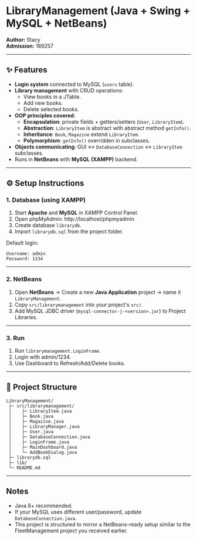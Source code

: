 # LibraryManagement (Java + Swing + MySQL + NetBeans)

**Author:** Stacy  
**Admission:** 189257

---

## ✨ Features
- **Login system** connected to MySQL (`users` table).  
- **Library management** with CRUD operations:  
  - View books in a JTable.  
  - Add new books.  
  - Delete selected books.  
- **OOP principles covered**:
  - **Encapsulation**: private fields + getters/setters (`User`, `LibraryItem`).  
  - **Abstraction**: `LibraryItem` is abstract with abstract method `getInfo()`.  
  - **Inheritance**: `Book`, `Magazine` extend `LibraryItem`.  
  - **Polymorphism**: `getInfo()` overridden in subclasses.  
- **Objects communicating**: GUI ↔ `DatabaseConnection` ↔ `LibraryItem` subclasses.  
- Runs in **NetBeans** with **MySQL (XAMPP)** backend.  

---

## ⚙️ Setup Instructions

### 1. Database (using XAMPP)
1. Start **Apache** and **MySQL** in XAMPP Control Panel.  
2. Open phpMyAdmin: http://localhost/phpmyadmin  
3. Create database `librarydb`.  
4. Import `librarydb.sql` from the project folder.

Default login:
```
Username: admin
Password: 1234
```

---

### 2. NetBeans
1. Open **NetBeans** → Create a new **Java Application** project → name it `LibraryManagement`.  
2. Copy `src/librarymanagement` into your project's `src/`.  
3. Add MySQL JDBC driver (`mysql-connector-j-<version>.jar`) to Project Libraries.

---

### 3. Run
1. Run `librarymanagement.LoginFrame`.  
2. Login with admin/1234.  
3. Use Dashboard to Refresh/Add/Delete books.

---

## 📂 Project Structure
```
LibraryManagement/
 ├─ src/librarymanagement/
 │    ├─ LibraryItem.java
 │    ├─ Book.java
 │    ├─ Magazine.java
 │    ├─ LibraryManager.java
 │    ├─ User.java
 │    ├─ DatabaseConnection.java
 │    ├─ LoginFrame.java
 │    ├─ MainDashboard.java
 │    └─ AddBookDialog.java
 ├─ librarydb.sql
 ├─ lib/
 └─ README.md
```

---

## Notes
- Java 8+ recommended.
- If your MySQL uses different user/password, update `DatabaseConnection.java`.
- This project is structured to mirror a NetBeans-ready setup similar to the FleetManagement project you received earlier.
